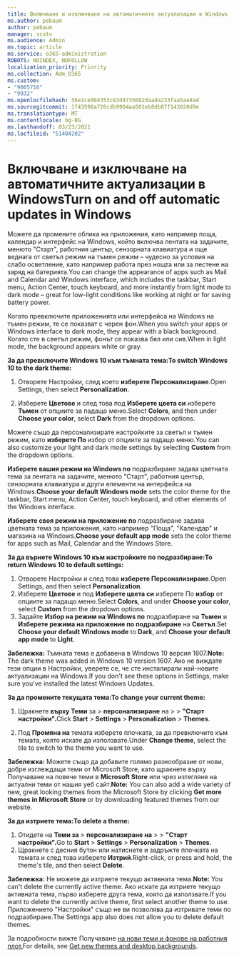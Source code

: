 ```yaml
---
title: Включване и изключване на автоматичните актуализации в Windows
ms.author: pebaum
author: pebaum
manager: scotv
ms.audience: Admin
ms.topic: article
ms.service: o365-administration
ROBOTS: NOINDEX, NOFOLLOW
localization_priority: Priority
ms.collection: Adm_O365
ms.custom:
- "9005716"
- "9932"
ms.openlocfilehash: 56e1ce994353c83d4735682daada233faa5ae8ad
ms.sourcegitcommit: 1f43598a726cdb9904aa501eb8db87f143020d9e
ms.translationtype: MT
ms.contentlocale: bg-BG
ms.lasthandoff: 03/23/2021
ms.locfileid: "51404202"
---
```

# <a name="turn-on-and-off-automatic-updates-in-windows"></a><span data-ttu-id="38a17-102">Включване и изключване на автоматичните актуализации в Windows</span><span class="sxs-lookup"><span data-stu-id="38a17-102">Turn on and off automatic updates in Windows</span></span>

<span data-ttu-id="38a17-103">Можете да промените облика на приложения, като например поща, календар и интерфейс на Windows, който включва лентата на задачите, менюто "Старт", работния център, сензорната клавиатура и още веднага от светъл режим на тъмен режим – чудесно за условия на слабо осветление, като например работа през нощта или за пестене на заряд на батерията.</span><span class="sxs-lookup"><span data-stu-id="38a17-103">You can change the appearance of apps such as Mail and Calendar and Windows interface, which includes the taskbar, Start menu, Action Center, touch keyboard, and more instantly from light mode to dark mode – great for low-light conditions like working at night or for saving battery power.</span></span>  

<span data-ttu-id="38a17-104">Когато превключите приложенията или интерфейса на Windows на тъмен режим, те се показват с черен фон.</span><span class="sxs-lookup"><span data-stu-id="38a17-104">When you switch your apps or Windows interface to dark mode, they appear with a black background.</span></span> <span data-ttu-id="38a17-105">Когато сте в светъл режим, фонът се показва бял или сив.</span><span class="sxs-lookup"><span data-stu-id="38a17-105">When in light mode, the background appears white or gray.</span></span>
 
<span data-ttu-id="38a17-106">**За да превключите Windows 10 към тъмната тема:**</span><span class="sxs-lookup"><span data-stu-id="38a17-106">**To switch Windows 10 to the dark theme:**</span></span>

1. <span data-ttu-id="38a17-107">Отворете Настройки, след което **изберете Персонализиране**.</span><span class="sxs-lookup"><span data-stu-id="38a17-107">Open Settings, then select **Personalization**.</span></span>
  
1. <span data-ttu-id="38a17-108">Изберете **Цветове** и след това под **Изберете цвета си** изберете **Тъмен** от опциите за падащо меню.</span><span class="sxs-lookup"><span data-stu-id="38a17-108">Select **Colors**, and then under **Choose your color**, select **Dark** from the dropdown options.</span></span>

<span data-ttu-id="38a17-109">Можете също да персонализирате настройките за светъл и тъмен режим, като **изберете По** избор от опциите за падащо меню.</span><span class="sxs-lookup"><span data-stu-id="38a17-109">You can also customize your light and dark mode settings by selecting **Custom** from the dropdown options.</span></span>

<span data-ttu-id="38a17-110">**Изберете вашия режим на Windows по** подразбиране задава цветната тема за лентата на задачите, менюто "Старт", работния център, сензорната клавиатура и други елементи на интерфейса на Windows.</span><span class="sxs-lookup"><span data-stu-id="38a17-110">**Choose your default Windows mode** sets the color theme for the taskbar, Start menu, Action Center, touch keyboard, and other elements of the Windows interface.</span></span>  

<span data-ttu-id="38a17-111">**Изберете своя режим на приложение по** подразбиране задава цветната тема за приложения, като например "Поща", "Календар" и магазина на Windows.</span><span class="sxs-lookup"><span data-stu-id="38a17-111">**Choose your default app mode** sets the color theme for apps such as Mail, Calendar and the Windows Store.</span></span>
 
<span data-ttu-id="38a17-112">**За да върнете Windows 10 към настройките по подразбиране:**</span><span class="sxs-lookup"><span data-stu-id="38a17-112">**To return Windows 10 to default settings:**</span></span>

1. <span data-ttu-id="38a17-113">Отворете Настройки и след това **изберете Персонализиране**.</span><span class="sxs-lookup"><span data-stu-id="38a17-113">Open Settings, and then select **Personalization**.</span></span>  
1. <span data-ttu-id="38a17-114">Изберете **Цветове** и под **Изберете цвета си** изберете По **избор** от опциите за падащо меню.</span><span class="sxs-lookup"><span data-stu-id="38a17-114">Select **Colors**, and under **Choose your color**, select **Custom** from the dropdown options.</span></span>  
1. <span data-ttu-id="38a17-115">Задайте **Избор на режим на Windows по** подразбиране на **Тъмен** и **Изберете режима на приложение по подразбиране** на **Светъл**.</span><span class="sxs-lookup"><span data-stu-id="38a17-115">Set **Choose your default Windows mode** to **Dark**, and **Choose your default app mode** to **Light**.</span></span>

<span data-ttu-id="38a17-116">**Забележка:** Тъмната тема е добавена в Windows 10 версия 1607.</span><span class="sxs-lookup"><span data-stu-id="38a17-116">**Note:** The dark theme was added in Windows 10 version 1607.</span></span> <span data-ttu-id="38a17-117">Ако не виждате тези опции в Настройки, уверете се, че сте инсталирали най-новите актуализации на Windows.</span><span class="sxs-lookup"><span data-stu-id="38a17-117">If you don't see these options in Settings, make sure you've installed the latest Windows Updates.</span></span>

<span data-ttu-id="38a17-118">**За да промените текущата тема:**</span><span class="sxs-lookup"><span data-stu-id="38a17-118">**To change your current theme:**</span></span>

1. <span data-ttu-id="38a17-119">Щракнете **върху Теми** за  >  **персонализиране** на  >    >  **"Старт настройки".**</span><span class="sxs-lookup"><span data-stu-id="38a17-119">Click **Start** > **Settings** > **Personalization** > **Themes**.</span></span>  

1. <span data-ttu-id="38a17-120">Под **Промяна на** темата изберете плочката, за да превключите към темата, която искате да използвате.</span><span class="sxs-lookup"><span data-stu-id="38a17-120">Under **Change theme**, select the tile to switch to the theme you want to use.</span></span> 

<span data-ttu-id="38a17-121">**Забележка:** Можете също да добавите голямо разнообразие от нови, добре изглеждащи теми от Microsoft Store, като щракнете върху Получаване на повече теми в **Microsoft Store** или чрез изтегляне на актуални теми от нашия уеб сайт.</span><span class="sxs-lookup"><span data-stu-id="38a17-121">**Note:** You can also add a wide variety of new, great looking themes from the Microsoft Store by clicking **Get more themes in Microsoft Store** or by downloading featured themes from our website.</span></span>

<span data-ttu-id="38a17-122">**За да изтриете тема:**</span><span class="sxs-lookup"><span data-stu-id="38a17-122">**To delete a theme:**</span></span>

1. <span data-ttu-id="38a17-123">Отидете на **Теми за**  >  **персонализиране на**  >    >  **"Старт настройки".**</span><span class="sxs-lookup"><span data-stu-id="38a17-123">Go to **Start** > **Settings** > **Personalization** > **Themes**.</span></span> 
1. <span data-ttu-id="38a17-124">Щракнете с десния бутон или натиснете и задръжте плочката на темата и след това изберете **Изтрий**.</span><span class="sxs-lookup"><span data-stu-id="38a17-124">Right-click, or press and hold, the theme's tile, and then select **Delete**.</span></span> 

<span data-ttu-id="38a17-125">**Забележка:** Не можете да изтриете текущо активната тема.</span><span class="sxs-lookup"><span data-stu-id="38a17-125">**Note:** You can't delete the currently active theme.</span></span> <span data-ttu-id="38a17-126">Ако искате да изтриете текущо активната тема, първо изберете друга тема, която да използвате.</span><span class="sxs-lookup"><span data-stu-id="38a17-126">If you want to delete the currently active theme, first select another theme to use.</span></span> <span data-ttu-id="38a17-127">Приложението "Настройки" също не ви позволява да изтривате теми по подразбиране.</span><span class="sxs-lookup"><span data-stu-id="38a17-127">The Settings app also does not allow you to delete default themes.</span></span>

<span data-ttu-id="38a17-128">За подробности вижте Получаване [на нови теми и фонове на работния плот.](https://support.microsoft.com/windows/get-new-themes-and-desktop-backgrounds-09e3e0a6-02e3-5ecd-22a1-5d048e3cb0d3)</span><span class="sxs-lookup"><span data-stu-id="38a17-128">For details, see [Get new themes and desktop backgrounds](https://support.microsoft.com/windows/get-new-themes-and-desktop-backgrounds-09e3e0a6-02e3-5ecd-22a1-5d048e3cb0d3).</span></span>

